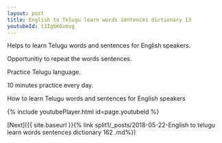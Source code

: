 ```yaml
---
layout: post
title: English to Telugu learn words sentences dictionary 13 
youtubeId: t1IgbK6xmvg
---
```

 
 
Helps to learn Telugu words and sentences for English speakers.

Opportunitiy to repeat the words sentences. 

Practice Telugu language. 
 
10 minutes practice every day. 
 
How to learn Telugu words and sentences for English speakers 
 
{% include youtubePlayer.html id=page.youtubeId %}
 
 
[Next]({{ site.baseurl }}{% link  split1/_posts/2018-05-22-English to telugu learn words sentences dictionary 162 .md%})
 
